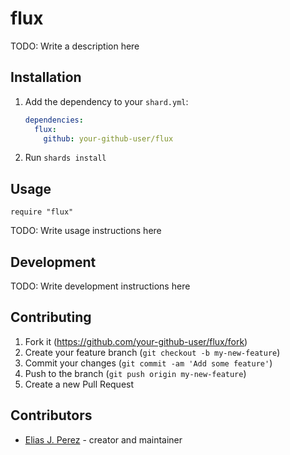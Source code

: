 # flux

TODO: Write a description here

## Installation

1. Add the dependency to your `shard.yml`:

   ```yaml
   dependencies:
     flux:
       github: your-github-user/flux
   ```

2. Run `shards install`

## Usage

```crystal
require "flux"
```

TODO: Write usage instructions here

## Development

TODO: Write development instructions here

## Contributing

1. Fork it (<https://github.com/your-github-user/flux/fork>)
2. Create your feature branch (`git checkout -b my-new-feature`)
3. Commit your changes (`git commit -am 'Add some feature'`)
4. Push to the branch (`git push origin my-new-feature`)
5. Create a new Pull Request

## Contributors

- [Elias J. Perez](https://github.com/your-github-user) - creator and maintainer
